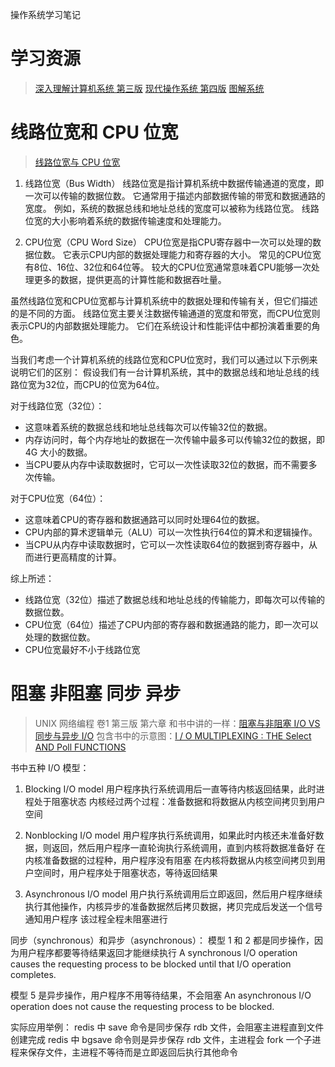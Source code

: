 操作系统学习笔记

# 学习资源
> [深入理解计算机系统 第三版](https://pan.baidu.com/s/1j6u_txqDCMLX-jCdnRdbOw?pwd=oqon)
> [现代操作系统 第四版](https://pan.baidu.com/s/1JSv_M4K9R3nmTVdGOqSAtQ?pwd=jsnx)
> [图解系统](https://xiaolincoding.com/os/)

# 线路位宽和 CPU 位宽
> [线路位宽与 CPU 位宽](https://xiaolincoding.com/os/1_hardware/how_cpu_run.html#线路位宽与-cpu-位宽)

1. 线路位宽（Bus Width）
线路位宽是指计算机系统中数据传输通道的宽度，即一次可以传输的数据位数。
它通常用于描述内部数据传输的带宽和数据通路的宽度。
例如，系统的数据总线和地址总线的宽度可以被称为线路位宽。
线路位宽的大小影响着系统的数据传输速度和处理能力。

2. CPU位宽（CPU Word Size）
CPU位宽是指CPU寄存器中一次可以处理的数据位数。
它表示CPU内部的数据处理能力和寄存器的大小。
常见的CPU位宽有8位、16位、32位和64位等。
较大的CPU位宽通常意味着CPU能够一次处理更多的数据，提供更高的计算性能和数据吞吐量。

虽然线路位宽和CPU位宽都与计算机系统中的数据处理和传输有关，但它们描述的是不同的方面。
线路位宽主要关注数据传输通道的宽度和带宽，而CPU位宽则表示CPU的内部数据处理能力。
它们在系统设计和性能评估中都扮演着重要的角色。

当我们考虑一个计算机系统的线路位宽和CPU位宽时，我们可以通过以下示例来说明它们的区别：
假设我们有一台计算机系统，其中的数据总线和地址总线的线路位宽为32位，而CPU的位宽为64位。

对于线路位宽（32位）：
- 这意味着系统的数据总线和地址总线每次可以传输32位的数据。
- 内存访问时，每个内存地址的数据在一次传输中最多可以传输32位的数据，即 4G 大小的数据。
- 当CPU要从内存中读取数据时，它可以一次性读取32位的数据，而不需要多次传输。

对于CPU位宽（64位）：
- 这意味着CPU的寄存器和数据通路可以同时处理64位的数据。
- CPU内部的算术逻辑单元（ALU）可以一次性执行64位的算术和逻辑操作。
- 当CPU从内存中读取数据时，它可以一次性读取64位的数据到寄存器中，从而进行更高精度的计算。

综上所述：
- 线路位宽（32位）描述了数据总线和地址总线的传输能力，即每次可以传输的数据位数。
- CPU位宽（64位）描述了CPU内部的寄存器和数据通路的能力，即一次可以处理的数据位数。
- CPU位宽最好不小于线路位宽

# 阻塞 非阻塞 同步 异步
> UNIX 网络编程 卷1 第三版 第六章
> 和书中讲的一样：[阻塞与非阻塞 I/O VS 同步与异步 I/O](https://www.xiaolincoding.com/os/6_file_system/file_system.html#阻塞与非阻塞-i-o-vs-同步与异步-i-o)
> 包含书中的示意图：[I / O MULTIPLEXING : THE Select AND Poll FUNCTIONS](https://www.brainkart.com/article/I-O-Multiplexing---the-Select-and-Poll-Functions_9113/)


书中五种 I/O 模型：

1. Blocking I/O model
用户程序执行系统调用后一直等待内核返回结果，此时进程处于阻塞状态
内核经过两个过程：准备数据和将数据从内核空间拷贝到用户空间

2. Nonblocking I/O model
用户程序执行系统调用，如果此时内核还未准备好数据，则返回，然后用户程序一直轮询执行系统调用，直到内核将数据准备好
在内核准备数据的过程种，用户程序没有阻塞
在内核将数据从内核空间拷贝到用户空间时，用户程序处于阻塞状态，等待返回结果

5. Asynchronous I/O model
用户执行系统调用后立即返回，然后用户程序继续执行其他操作，内核异步的准备数据然后拷贝数据，拷贝完成后发送一个信号通知用户程序
该过程全程未阻塞进行


同步（synchronous）和异步（asynchronous）：
模型 1 和 2 都是同步操作，因为用户程序都要等待结果返回才能继续执行
A synchronous I/O operation causes the requesting process to be blocked until that I/O operation completes.

模型 5 是异步操作，用户程序不用等待结果，不会阻塞
An asynchronous I/O operation does not cause the requesting process to be blocked.

实际应用举例：
redis 中 save 命令是同步保存 rdb 文件，会阻塞主进程直到文件创建完成
redis 中 bgsave 命令则是异步保存 rdb 文件，主进程会 fork 一个子进程来保存文件，主进程不等待而是立即返回后执行其他命令

